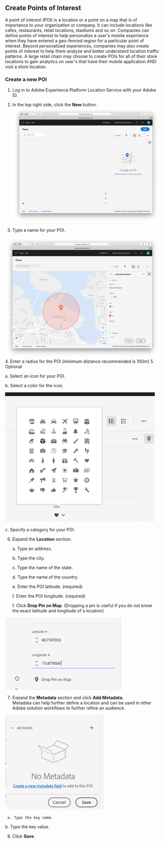 ## Create Points of Interest

A point of interest \(POI\) is a location or a point on a map that is of importance to your organization or company. It can include locations like cafes, restaurants, retail locations, stadiums and so on. Companies can define points of interest to help personalize a user's mobile experience when they have entered a geo-fenced region for a particular point of interest. Beyond personalized experiences, companies may also create points of interest to help them analyze and better understand location traffic patterns. A large retail chain may choose to create POIs for all of their store locations to gain analytics on user's that have their mobile application AND visit a store location. 


### Create a new POI
1. Log in to Adobe Experience Platform Location Service with your Adobe ID.
2. In the top right side, click the **New** button.<br>
![](../.gitbook/assets/newbutton.png)

3. Type a name for your POI.<br>
   
![](../.gitbook/assets/define_poi.png)<br>
4. Enter a radius for the POI (minimum distance recommended is 100m)
5. Optional

   a. Select an icon for your POI.
   
   b. Select a color for the icon.<br>
   
![](../.gitbook/assets/icons_poi.png)<br>
   
   c. Specify a category for your POI.

6. Expand the **Location** section.

   a. Type an address.

   b. Type the city.

   c. Type the name of the state.

   d. Type the name of the country.

   e. Enter the POI latitude. (required)

   f. Enter the POI longitude. (required)

   f. Click **Drop Pin on Map**. (Dropping a pin is useful if you do not know the exact latitude and longitude of a location)<br>
   
![](../.gitbook/assets/lat-long-poi.png)<br>

7. Expand the **Metadata** section and click **Add Metadata.**<br>Metadata can help further define a location and can be used in other Adobe solution workflows to further refine an audience.<br>
   
![](../.gitbook/assets/metadata.png)<br>


     a. Type the key name.

   b. Type the key value.

8. Click **Save**.
